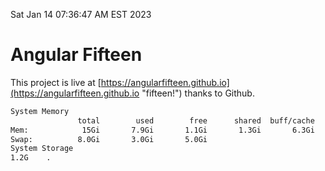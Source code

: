 Sat Jan 14 07:36:47 AM EST 2023

# Angular Fifteen


This project is live at [https://angularfifteen.github.io](https://angularfifteen.github.io "fifteen!") thanks to Github.

```bash
System Memory
               total        used        free      shared  buff/cache   available
Mem:            15Gi       7.9Gi       1.1Gi       1.3Gi       6.3Gi       5.7Gi
Swap:          8.0Gi       3.0Gi       5.0Gi
System Storage
1.2G	.
```
```bash
